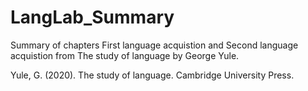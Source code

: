 # LangLab_Summary
Summary of chapters First language acquistion and Second language acquistion from The study of language by George Yule.

Yule, G. (2020). The study of language. Cambridge University Press.